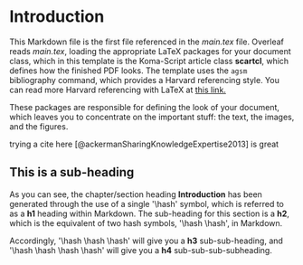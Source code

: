 # Introduction

This Markdown file is the first file referenced in the _main.tex_ file. Overleaf reads _main.tex_, loading the appropriate LaTeX packages for your document class, which in this template is the Koma-Script article class **scartcl**, which defines how the finished PDF looks. The template uses the ```agsm``` bibliography command, which provides a Harvard referencing style. You can read more Harvard referencing with LaTeX at [this link.](http://tex.loria.fr/bibdex/harvard.pdf)

These packages are responsible for defining the look of your document, which leaves you to concentrate on the important stuff: the text, the images, and the figures.

trying a cite here [@ackermanSharingKnowledgeExpertise2013] is great

## This is a sub-heading

As you can see, the chapter/section heading **Introduction** has been generated through the use of a single '\hash' symbol, which is referred to as a **h1** heading within Markdown. The sub-heading for this section is a **h2**, which is the equivalent of two hash symbols, '\hash \hash', in Markdown.  


Accordingly, '\hash \hash \hash' will give you a **h3** sub-sub-heading, and '\hash \hash \hash \hash' will give you a **h4** sub-sub-sub-subheading.  